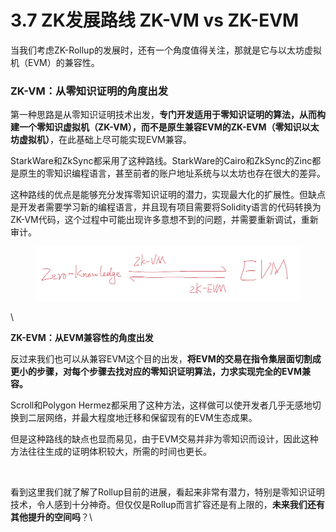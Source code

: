 # 3.7 ZK发展路线 ZK-VM vs ZK-EVM

当我们考虑ZK-Rollup的发展时，还有一个角度值得关注，那就是它与以太坊虚拟机（EVM）的兼容性。

### ZK-VM：从零知识证明的角度出发

第一种思路是从零知识证明技术出发，**专门开发适用于零知识证明的算法，从而构建一个零知识虚拟机（ZK-VM），而不是原生兼容EVM的ZK-EVM（零知识以太坊虚拟机）**，在此基础上尽可能实现EVM兼容。

StarkWare和ZkSync都采用了这种路线。StarkWare的Cairo和ZkSync的Zinc都是原生的零知识编程语言，甚至前者的账户地址系统与以太坊也存在很大的差异。

这种路线的优点是能够充分发挥零知识证明的潜力，实现最大化的扩展性。但缺点是开发者需要学习新的编程语言，并且现有项目需要将Solidity语言的代码转换为ZK-VM代码，这个过程中可能出现许多意想不到的问题，并需要重新调试，重新审计。

<figure><img src=".gitbook/assets/ZK-VM ZK-EVM.jpg" alt=""><figcaption></figcaption></figure>

\


**ZK-EVM：从EVM兼容性的角度出发**

反过来我们也可以从兼容EVM这个目的出发，**将EVM的交易在指令集层面切割成更小的步骤，对每个步骤去找对应的零知识证明算法，力求实现完全的EVM兼容。**

Scroll和Polygon Hermez都采用了这种方法，这样做可以使开发者几乎无感地切换到二层网络，并最大程度地迁移和保留现有的EVM生态成果。

但是这种路线的缺点也显而易见，由于EVM交易并非为零知识而设计，因此这种方法往往生成的证明体积较大，所需的时间也更长。

<figure><img src="https://substackcdn.com/image/fetch/f_auto,q_auto:good,fl_progressive:steep/https%3A%2F%2Fbucketeer-e05bbc84-baa3-437e-9518-adb32be77984.s3.amazonaws.com%2Fpublic%2Fimages%2F6a11624e-6362-4af5-ab27-e1e532ed4222_937x587.png" alt=""><figcaption></figcaption></figure>

看到这里我们就了解了Rollup目前的进展，看起来非常有潜力，特别是零知识证明技术，令人感到十分神奇。但仅仅是Rollup而言扩容还是有上限的，**未来我们还有其他提升的空间吗**？\


###
